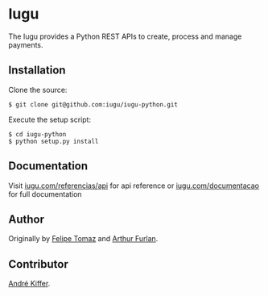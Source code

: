 # Iugu

The Iugu provides a Python REST APIs to create, process and manage payments.

## Installation

Clone the source:

    $ git clone git@github.com:iugu/iugu-python.git
    
Execute the setup script:

    $ cd iugu-python
    $ python setup.py install

## Documentation

Visit [iugu.com/referencias/api](http://iugu.com/referencias/api) for api reference or [iugu.com/documentacao](http://iugu.com/documentacao) for full documentation

## Author

Originally by [Felipe Tomaz](https://github.com/lspecian) and [Arthur Furlan](https://github.com/arthurfurlan).

## Contributor

[André Kiffer](https://github.com/andrekiffer).